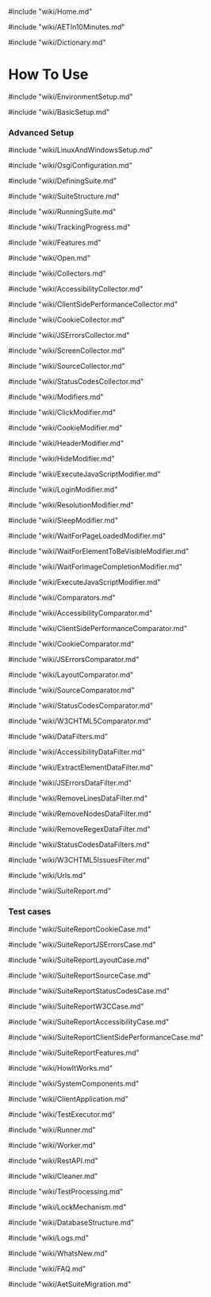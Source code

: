 #include "wiki/Home.md"

#include "wiki/AETIn10Minutes.md"

#include "wiki/Dictionary.md"

# How To Use

#include "wiki/EnvironmentSetup.md"

#include "wiki/BasicSetup.md"

### Advanced Setup

#include "wiki/LinuxAndWindowsSetup.md"

#include "wiki/OsgiConfiguration.md"

#include "wiki/DefiningSuite.md"

#include "wiki/SuiteStructure.md"

#include "wiki/RunningSuite.md"

#include "wiki/TrackingProgress.md"

#include "wiki/Features.md"

#include "wiki/Open.md"

#include "wiki/Collectors.md"

#include "wiki/AccessibilityCollector.md"

#include "wiki/ClientSidePerformanceCollector.md"

#include "wiki/CookieCollector.md"

#include "wiki/JSErrorsCollector.md"

#include "wiki/ScreenCollector.md"

#include "wiki/SourceCollector.md"

#include "wiki/StatusCodesCollector.md"

#include "wiki/Modifiers.md"

#include "wiki/ClickModifier.md"

#include "wiki/CookieModifier.md"

#include "wiki/HeaderModifier.md"

#include "wiki/HideModifier.md"

#include "wiki/ExecuteJavaScriptModifier.md"

#include "wiki/LoginModifier.md"

#include "wiki/ResolutionModifier.md"

#include "wiki/SleepModifier.md"

#include "wiki/WaitForPageLoadedModifier.md"

#include "wiki/WaitForElementToBeVisibleModifier.md"

#include "wiki/WaitForImageCompletionModifier.md"

#include "wiki/ExecuteJavaScriptModifier.md"

#include "wiki/Comparators.md"

#include "wiki/AccessibilityComparator.md"

#include "wiki/ClientSidePerformanceComparator.md"

#include "wiki/CookieComparator.md"

#include "wiki/JSErrorsComparator.md"

#include "wiki/LayoutComparator.md"

#include "wiki/SourceComparator.md"

#include "wiki/StatusCodesComparator.md"

#include "wiki/W3CHTML5Comparator.md"

#include "wiki/DataFilters.md"

#include "wiki/AccessibilityDataFilter.md"

#include "wiki/ExtractElementDataFilter.md"

#include "wiki/JSErrorsDataFilter.md"

#include "wiki/RemoveLinesDataFilter.md"

#include "wiki/RemoveNodesDataFilter.md"

#include "wiki/RemoveRegexDataFilter.md"

#include "wiki/StatusCodesDataFilters.md"

#include "wiki/W3CHTML5IssuesFilter.md"

#include "wiki/Urls.md"

#include "wiki/SuiteReport.md"

### Test cases

#include "wiki/SuiteReportCookieCase.md"

#include "wiki/SuiteReportJSErrorsCase.md"

#include "wiki/SuiteReportLayoutCase.md"

#include "wiki/SuiteReportSourceCase.md"

#include "wiki/SuiteReportStatusCodesCase.md"

#include "wiki/SuiteReportW3CCase.md"

#include "wiki/SuiteReportAccessibilityCase.md"

#include "wiki/SuiteReportClientSidePerformanceCase.md"

#include "wiki/SuiteReportFeatures.md"

#include "wiki/HowItWorks.md"

#include "wiki/SystemComponents.md"

#include "wiki/ClientApplication.md"

#include "wiki/TestExecutor.md"

#include "wiki/Runner.md"

#include "wiki/Worker.md"

#include "wiki/RestAPI.md"

#include "wiki/Cleaner.md"

#include "wiki/TestProcessing.md"

#include "wiki/LockMechanism.md"

#include "wiki/DatabaseStructure.md"

#include "wiki/Logs.md"

#include "wiki/WhatsNew.md"

#include "wiki/FAQ.md"

#include "wiki/AetSuiteMigration.md"
